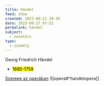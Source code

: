 ```yaml
---
title: Händel
feed: show
created: 2023-08-21 20:35
date: 2023-08-27 07:51
permalink: handel
subject:
  - zenetöri
type:
  - személy
---
```


Georg Friedrich Händel
- <mark>1685-1759</mark>

[Szerepe az operában](opera)
![[opera#^handelopera]]

